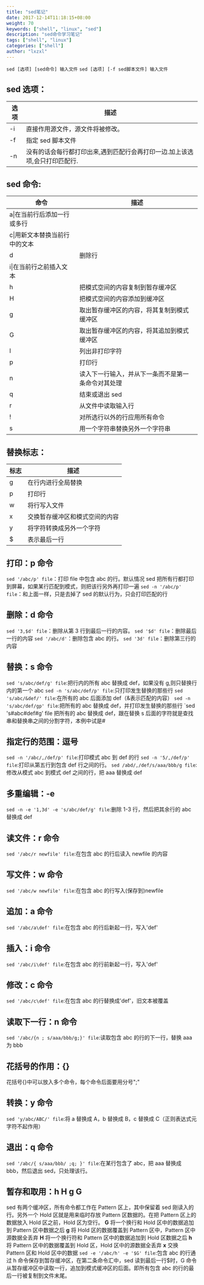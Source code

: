 ```yaml
---
title: "sed笔记"
date: 2017-12-14T11:18:15+08:00
weight: 70
keywords: ["shell", "linux", "sed"]
description: "sed命令学习笔记"
tags: ["shell", "linux"]
categories: ["shell"]
author: "lxzxl"
---
```


`sed [选项] [sed命令] 输入文件`
`sed [选项] [-f sed脚本文件] 输入文件`

## sed 选项：

| 选项 | 描述                                                                       |
| ---- | -------------------------------------------------------------------------- |
| -i   | 直接作用源文件，源文件将被修改。                                           |
| -f   | 指定 sed 脚本文件                                                          |
| -n   | 没有的话会每行都打印出来,遇到匹配行会再打印一边.加上该选项,会只打印匹配行. |

## sed 命令:

| 命令                          | 描述                                               |
| ----------------------------- | -------------------------------------------------- |
| a\|在当前行后添加一行或多行   |
| c\|用新文本替换当前行中的文本 |
| d                             | 删除行                                             |
| i\|在当前行之前插入文本       |
| h                             | 把模式空间的内容复制到暂存缓冲区                   |
| H                             | 把模式空间的内容添加到缓冲区                       |
| g                             | 取出暂存缓冲区的内容，将其复制到模式缓冲区         |
| G                             | 取出暂存缓冲区的内容，将其追加到模式缓冲区         |
| l                             | 列出非打印字符                                     |
| p                             | 打印行                                             |
| n                             | 读入下一行输入，并从下一条而不是第一条命令对其处理 |
| q                             | 结束或退出 sed                                     |
| r                             | 从文件中读取输入行                                 |
| !                             | 对所选行以外的行应用所有命令                       |
| s                             | 用一个字符串替换另外一个字符串                     |

## 替换标志：

| 标志 | 描述                           |
| ---- | ------------------------------ |
| g    | 在行内进行全局替换             |
| p    | 打印行                         |
| w    | 将行写入文件                   |
| x    | 交换暂存缓冲区和模式空间的内容 |
| y    | 将字符转换成另外一个字符       |
| $    | 表示最后一行                   |

## 打印：p 命令

`sed '/abc/p' file`：打印 file 中包含 abc 的行。默认情况 sed 把所有行都打印到屏幕，如果某行匹配到模式，则把该行另外再打印一遍
`sed -n '/abc/p' file`：和上面一样，只是去掉了 sed 的默认行为，只会打印匹配的行

## 删除：d 命令

`sed '3,$d' file`：删除从第 3 行到最后一行的内容。
`sed '$d' file`：删除最后一行的内容
`sed '/abc/d'`：删除包含 abc 的行。
`sed '3d' file`：删除第三行的内容

## 替换：s 命令

`sed 's/abc/def/g' file`:把行内的所有 abc 替换成 def，如果没有 g,则只替换行内的第一个 abc
`sed -n 's/abc/def/p' file`:只打印发生替换的那些行
`sed 's/abc/&def/' file`:在所有的 abc 后面添加 def（&表示匹配的内容）
`sed -n 's/abc/def/gp' file`:把所有的 abc 替换成 def，并打印发生替换的那些行
`sed 's#abc#def#g' file 把所有的 abc 替换成 def，跟在替换 s 后面的字符就是查找串和替换串之间的分割字符，本例中试是#

## 指定行的范围：逗号

`sed -n '/abc/,/def/p' file`:打印模式 abc 到 def 的行
`sed -n '5/,/def/p' file`:打印从第五行到包含 def 行之间的行。
`sed /abd/,/def/s/aaa/bbb/g file`:修改从模式 abc 到模式 def 之间的行，把 aaa 替换成 def

## 多重编辑：-e

`sed -n -e '1,3d' -e 's/abc/def/g' file`:删除 1-3 行，然后把其余行的 abc 替换成 def

## 读文件：r 命令

`sed '/abc/r newfile' file`:在包含 abc 的行后读入 newfile 的内容

## 写文件：w 命令

`sed '/abc/w newfile' file`:在包含 abc 的行写入(保存到)newfile

## 追加：a 命令

`sed '/abc/a\def' file`:在包含 abc 的行后新起一行，写入'def'

## 插入：i 命令

`sed '/abc/i\def' file`:在包含 abc 的行前新起一行，写入'def'

## 修改：c 命令

`sed '/abc/c\def' file`:在包含 abc 的行替换成'def'，旧文本被覆盖

## 读取下一行：n 命令

`sed '/abc/{n ; s/aaa/bbb/g;}' file`:读取包含 abc 的行的下一行，替换 aaa 为 bbb

## 花括号的作用：{}

花括号{}中可以放入多个命令，每个命令后面要用分号";"

## 转换：y 命令

`sed 'y/abc/ABC/' file`:将 a 替换成 A，b 替换成 B，c 替换成 C（正则表达式元字符不起作用）

## 退出：q 命令

`sed '/abc/{ s/aaa/bbb/ ;q; }' file`:在某行包含了 abc，把 aaa 替换成 bbb，然后退出 sed，只处理该行。

## 暂存和取用：h H g G

sed 有两个缓冲区，所有命令都工作在 Pattern 区上，其中保留着 sed 刚读入的行。另外一个 Hold 区就是用来临时存放 Pattern 区数据的。在把 Pattern 区上的数据放入 Hold 区之前，Hold 区为空行。
**G** 将一个换行和 Hold 区中的数据追加到 Pattern 区中数据之后
**g** 将 Hold 区的数据覆盖到 Pattern 区中，Pattern 区中源数据全丢弃
**H** 将一个换行符和 Pattern 区中的数据追加到 Hold 区数据之后
**h** 将 Pattern 区中的数据覆盖到 Hold 区，Hold 区中的源数据全丢弃
**x** 交换 Pattern 区和 Hold 区中的数据
`sed -e '/abc/h' -e '$G' file`:包含 abc 的行通过 h 命令保存到暂存缓冲区，在第二条命令汇中，sed 读到最后一行$时，G 命令从暂存缓冲区中读取一行，追加到模式缓冲区的后面。即所有包含 abc 的行的最后一行被复制到文件末尾。
